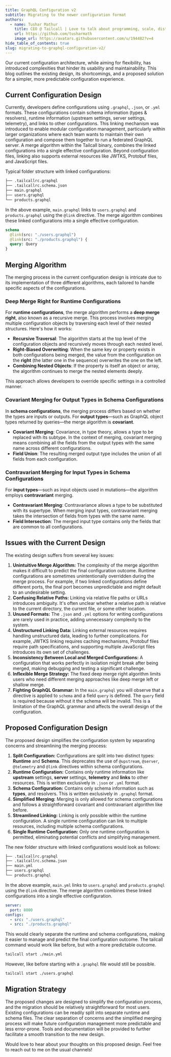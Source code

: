 ```yaml
---
title: GraphQL Configuration v2
subtitle: Migrating to the newer configuration format
authors:
  - name: Tushar Mathur
    title: CEO @ Tailcall | Love to talk about programming, scale, distributed systems and building high performance systems.
    url: https://github.com/tusharmath
    image_url: https://avatars.githubusercontent.com/u/194482?v=4
hide_table_of_contents: true
slug: migrating-to-graphql-configuration-v2/
---
```


Our current configuration architecture, while aiming for flexibility, has introduced complexities that hinder its usability and maintainability. This blog outlines the existing design, its shortcomings, and a proposed solution for a simpler, more predictable configuration experience.

<!-- truncate -->

## Current Configuration Design

Currently, developers define configurations using `.graphql`, `.json`, or `.yml` formats. These configurations contain schema information (types & resolvers), runtime information (upstream settings, server settings, telemetry), and links to other configurations. This linking mechanism was introduced to enable modular configuration management, particularly within larger organizations where each team wants to maintain their own configuration and compose them together to run a federated GraphQL server. A merge algorithm within the Tailcall binary, combines the linked configurations into a single effective configuration. Beyond configuration files, linking also supports external resources like JWTKS, Protobuf files, and JavaScript files.

Typical folder structure with linked configurations:

```bash title="Current Folder Structure"
├── .tailcallrc.graphql
├── .tailcallrc.schema.json
├── main.graphql
├── users.graphql
└── products.graphql
```

In the above example, `main.graphql` links to `users.graphql` and `products.graphql` using the `@link` directive. The merge algorithm combines these linked configurations into a single effective configuration.

```graphql title="main.graphql" showLineNumbers
schema
  @link(src: "./users.graphql")
  @link(src: "./products.graphql") {
  query: Query
}
```

## Merging Algorithm

The merging process in the current configuration design is intricate due to its implementation of three different algorithms, each tailored to handle specific aspects of the configurations.

### Deep Merge Right for Runtime Configurations

For **runtime configurations**, the merge algorithm performs a **deep merge right**, also known as a recursive merge. This process involves merging multiple configuration objects by traversing each level of their nested structures. Here's how it works:

- **Recursive Traversal**: The algorithm starts at the top level of the configuration objects and recursively moves through each nested level.
- **Right-Biased Overwriting**: When the same key or property exists in both configurations being merged, the value from the configuration on the **right** (the latter one in the sequence) overwrites the one on the left.
- **Combining Nested Objects**: If the property is itself an object or array, the algorithm continues to merge the nested elements deeply.

This approach allows developers to override specific settings in a controlled manner.

### Covariant Merging for Output Types in Schema Configurations

In **schema configurations**, the merging process differs based on whether the types are inputs or outputs. For **output types**—such as GraphQL object types returned by queries—the merge algorithm is **covariant**.

- **Covariant Merging**: Covariance, in type theory, allows a type to be replaced with its subtype. In the context of merging, covariant merging means combining all the fields from the output types with the same name across different configurations.
- **Field Union**: The resulting merged output type includes the union of all fields from each configuration.

### Contravariant Merging for Input Types in Schema Configurations

For **input types**—such as input objects used in mutations—the algorithm employs **contravariant** merging.

- **Contravariant Merging**: Contravariance allows a type to be substituted with its supertype. When merging input types, contravariant merging takes the intersection of fields from types with the same name.
- **Field Intersection**: The merged input type contains only the fields that are common to all configurations.

## Issues with the Current Design

The existing design suffers from several key issues:

1. **Unintuitive Merge Algorithm:** The complexity of the merge algorithm makes it difficult to predict the final configuration outcome. Runtime configurations are sometimes unintentionally overridden during the merge process. For example, if two linked configurations define different ports, the final port becomes unpredictable and might default to an undesirable setting.
2. **Confusing Relative Paths:** Linking via relative file paths or URLs introduces ambiguity. It's often unclear whether a relative path is relative to the current directory, the current file, or some other location.
3. **Unused Formats:** The `.json` and `.yml` options for writing configurations are rarely used in practice, adding unnecessary complexity to the system.
4. **Unstructured Linking Data:** Linking external resources requires handling unstructured data, leading to further complications. For example, JWTKS linking requires caching mechanisms, Protobuf files require path specifications, and supporting multiple JavaScript files introduces its own set of challenges.
5. **Inconsistency Between Local and Merged Configurations:** A configuration that works perfectly in isolation might break after being merged, making debugging and testing a significant challenge.
6. **Inflexible Merge Strategy:** The fixed deep merge right algorithm limits users who need different merging approaches like deep merge left or shallow merge.
7. **Fighting GraphQL Grammar:** In the `main.graphql` you will observe that a directive is applied to `schema` and a field `query` is defined. The `query` field is required because without it the schema will be invalid. This is a limitation of the GraphQL grammar and affects the overall design of the configuration.

## Proposed Configuration Design

The proposed design simplifies the configuration system by separating concerns and streamlining the merging process:

1. **Split Configuration:** Configurations are split into two distinct types: **Runtime** and **Schema**. This deprecates the use of `@upstream`, `@server`, `@telemetry` and `@link` directives within schema configurations.
2. **Runtime Configuration:** Contains only runtime information like **upstream** settings, **server** settings, **telemetry** and **links** to other resources. This is written exclusively in `.json` or `.yml` format.
3. **Schema Configuration:** Contains only schema information such as **types**, and resolvers. This is written exclusively in `.graphql` format.
4. **Simplified Merging:** Merging is only allowed for schema configurations and follows a straightforward covariant and contravariant algorithm like before.
5. **Streamlined Linking:** Linking is only possible within the runtime configuration. A single runtime configuration can link to multiple resources, including multiple schema configurations.
6. **Single Runtime Configuration:** Only one runtime configuration is permitted, eliminating potential conflicts and simplifying management.

The new folder structure with linked configurations would look as follows:

```bash title="New Folder Structure"
├── .tailcallrc.graphql
├── .tailcallrc.schema.json
├── main.yml
├── users.graphql
└── products.graphql
```

In the above example, `main.yml` links to `users.graphql` and `products.graphql` using the `@link` directive. The merge algorithm combines these linked configurations into a single effective configuration.

```yml title="main.yml" showLineNumbers
server:
  port: 8000
configs:
  - src: "./users.graphql"
  - src: "./products.graphql"
```

This would clearly separate the runtime and schema configurations, making it easier to manage and predict the final configuration outcome. The tailcall command would work like before, but with a more predictable outcome.

```bash title="Command"
tailcall start ./main.yml
```

However, like before starting with a `.graphql` file would still be possible.

```bash title="Command"
tailcall start ./users.graphql
```

## Migration Strategy

The proposed changes are designed to simplify the configuration process, and the migration should be relatively straightforward for most users. Existing configurations can be readily split into separate runtime and schema files. The clear separation of concerns and the simplified merging process will make future configuration management more predictable and less error-prone. Tools and documentation will be provided to further facilitate a smooth transition to the new design.

Would love to hear about your thoughts on this proposed design. Feel free to reach out to me on the usual channels!
